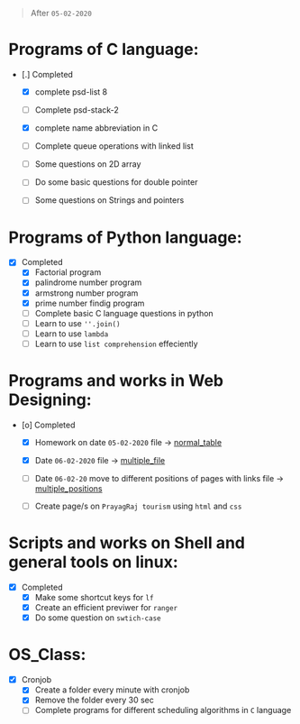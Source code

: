 > After `05-02-2020`
# Programs of C language:

* [.] Completed
	* [X] complete psd-list 8
	* [ ] Complete psd-stack-2
	* [X] complete name abbreviation in C
	* [ ] Complete queue operations with linked list
	* [ ] Some questions on 2D array
	* [ ] Do some basic questions for double pointer
	* [ ] Some questions on Strings and pointers


# Programs of Python language:

* [X] Completed
	* [X] Factorial program
	* [X] palindrome number program
	* [X] armstrong number program
	* [X] prime number findig program
	* [ ] Complete basic C language questions in python
	* [ ] Learn to use `''.join()`
	* [ ] Learn to use `lambda`
	* [ ] Learn to use `list comprehension` effeciently

# Programs and works in Web Designing:

* [o] Completed
	* [X] Homework on date `05-02-2020` file -> [normal_table](~/dox/nhtml/normal_table.html)
	* [X] Date `06-02-2020` file -> [multiple_file](~/dox/nhtml/multiple_file)
	* [ ] Date `06-02-20` move to different positions of pages with links file -> [multiple_positions](~/dox/nhtml/multiple_positions.html)
	* [ ] Create page/s on `PrayagRaj tourism` using `html` and `css`


# Scripts and works on Shell and general tools on linux:

* [X] Completed
	* [X] Make some shortcut keys for `lf`
	* [X] Create an efficient previwer for `ranger`
	* [X] Do some question on `swtich-case`

# OS_Class:

* [X] Cronjob
	* [X] Create a folder every minute with cronjob
	* [X] Remove the folder every 30 sec
	* [ ] Complete programs for different scheduling algorithms in `C` language
